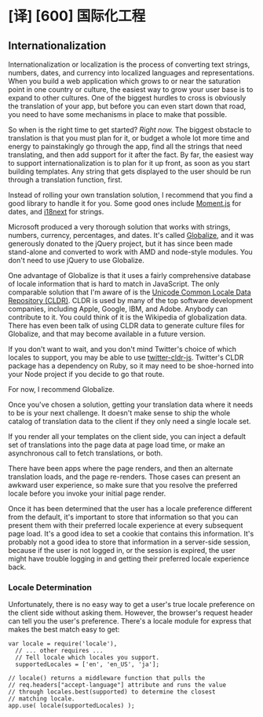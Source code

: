 # [译] [600] 国际化工程

## Internationalization

Internationalization or localization is the process of converting text strings, numbers, dates, and currency into localized languages and representations. When you build a web application which grows to or near the saturation point in one country or culture, the easiest way to grow your user base is to expand to other cultures. One of the biggest hurdles to cross is obviously the translation of your app, but before you can even start down that road, you need to have some mechanisms in place to make that possible.

So when is the right time to get started? _Right now._ The biggest obstacle to translation is that you must plan for it, or budget a whole lot more time and energy to painstakingly go through the app, find all the strings that need translating, and then add support for it after the fact. By far, the easiest way to support internationalization is to plan for it up front, as soon as you start building templates. Any string that gets displayed to the user should be run through a translation function, first.

Instead of rolling your own translation solution, I recommend that you find a good library to handle it for you. Some good ones include [Moment.js][46] for dates, and [i18next][47] for strings.

Microsoft produced a very thorough solution that works with strings, numbers, currency, percentages, and dates. It's called [Globalize][48], and it was generously donated to the jQuery project, but it has since been made stand-alone and converted to work with AMD and node-style modules. You don't need to use jQuery to use Globalize.

One advantage of Globalize is that it uses a fairly comprehensive database of locale information that is hard to match in JavaScript. The only comparable solution that I'm aware of is the [Unicode Common Locale Data Repository (CLDR)][49]. CLDR is used by many of the top software development companies, including Apple, Google, IBM, and Adobe. Anybody can contribute to it. You could think of it is the Wikipedia of globalization data. There has even been talk of using CLDR data to generate culture files for Globalize, and that may become available in a future version.

If you don't want to wait, and you don't mind Twitter's choice of which locales to support, you may be able to use [twitter-cldr-js][50]. Twitter's CLDR package has a dependency on Ruby, so it may need to be shoe-horned into your Node project if you decide to go that route.

For now, I recommend Globalize.

Once you've chosen a solution, getting your translation data where it needs to be is your next challenge. It doesn't make sense to ship the whole catalog of translation data to the client if they only need a single locale set.

If you render all your templates on the client side, you can inject a default set of translations into the page data at page load time, or make an asynchronous call to fetch translations, or both.

There have been apps where the page renders, and then an alternate translation loads, and the page re-renders. Those cases can present an awkward user experience, so make sure that you resolve the preferred locale before you invoke your initial page render.

Once it has been determined that the user has a locale preference different from the default, it's important to store that information so that you can present them with their preferred locale experience at every subsequent page load. It's a good idea to set a cookie that contains this information. It's probably not a good idea to store that information in a server-side session, because if the user is not logged in, or the session is expired, the user might have trouble logging in and getting their preferred locale experience back.

### Locale Determination

Unfortunately, there is no easy way to get a user's true locale preference on the client side without asking them. However, the browser's request header can tell you the user's preference. There's a locale module for express that makes the best match easy to get:

    var locale = require('locale'),
      // ... other requires ...
      // Tell locale which locales you support.
      supportedLocales = ['en', 'en_US', 'ja'];

    // locale() returns a middleware function that pulls the
    // req.headers["accept-language"] attribute and runs the value
    // through locales.best(supported) to determine the closest
    // matching locale.
    app.use( locale(supportedLocales) );

[46]: http://momentjs.com/
[47]: http://i18next.com/
[48]: https://github.com/jquery/globalize
[49]: http://cldr.unicode.org/
[50]: https://github.com/twitter/twitter-cldr-js
